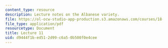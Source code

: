 ```yaml
---
content_type: resource
description: Lecture notes on the Albanese variety.
file: https://ol-ocw-studio-app-production.s3.amazonaws.com/courses/18-727-topics-in-algebraic-geometry-algebraic-surfaces-spring-2008/d9444f1bed512d99c6a50b500f0e4cee_lect11.pdf
file_type: application/pdf
resourcetype: Document
title: Lecture 11
uid: d9444f1b-ed51-2d99-c6a5-0b500f0e4cee
---
```

